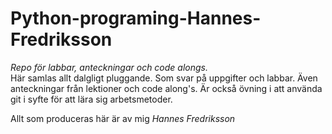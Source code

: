 # Python-programing-Hannes-Fredriksson
*Repo för labbar, anteckningar och code alongs.*   
Här samlas allt dalgligt pluggande. Som svar på uppgifter och labbar. Även anteckningar från lektioner och code along's.
Är också övning i att använda git i syfte för att lära sig arbetsmetoder.  


Allt som produceras här är av mig *Hannes Fredriksson* 
